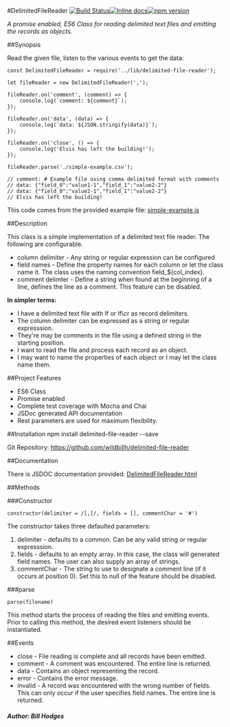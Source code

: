 #DelimitedFileReader
[![Build Status](https://travis-ci.org/wildbillh/hybrid-array-runner.svg?branch=master)](https://travis-ci.org/wildbillh/hybrid-array-runner)[![Inline docs](http://inch-ci.org/github/wildbillh/hybrid-array-runner.svg?branch=master)](http://inch-ci.org/github/wildbillh/hybrid-array-runner)[![npm version](https://badge.fury.io/js/hybrid-array-runner.svg)](https://badge.fury.io/js/hybrid-array-runner)

_A promise enabled, ES6 Class for reading delimited text files and 
emitting the records as objects._  

##Synopsis

Read the given file, listen to the various events to get the data:

```javascipt
const DelimitedFileReader = require('../lib/delimited-file-reader');

let fileReader = new DelimitedFileReader(',');

fileReader.on('comment', (comment) => {
    console.log(`comment: ${comment}`);
});

fileReader.on('data', (data) => {
    console.log(`data: ${JSON.stringify(data)}`);
});

fileReader.on('close', () => {
    console.log('Elvis has left the building!');
});

fileReader.parse('./simple-example.csv');

// comment: # Example file using comma delimited format with comments
// data: {"field_0":"value1-1","field_1":"value2-2"}
// data: {"field_0":"value2-1","field_1":"value2-2"}
// Elvis has left the building!
```

This code comes from the provided example file: [simple-example.js](examples/simple-example.js) 


##Description

This class is a simple implementation of a delimited text file reader.
The following are configurable.
<ul>
<li>column delimiter - Any string or regular expression can be configured</li>
<li>field names - Define the property names for each column or let the class name it. The class uses the naming convention field_${col_index}.</li>
<li>comment delimter - Define a string when found at the beginning of a line, defines the line as a comment. This feature can be disabled.</li>
</ul>


**In simpler terms:** 
* I have a delimited text file with lf or lf\cr as record delimiters. 
* The column delimiter can be expressed as a string or regular expresssion.
* They're may be comments in the file using a defined string in the starting position.
* I want to read the file and process each record as an object.
* I may want to name the properties of each object or I may let the class name them. 


##Project Features
* ES6 Class
* Promise enabled
* Complete test coverage with Mocha and Chai
* JSDoc generated API documentation
* Rest parameters are used for maximum flexibility.

##Installation
npm install delimited-file-reader --save

Git Repository: https://github.com/wildbillh/delimited-file-reader

##Documentation


There is JSDOC documentation provided: [DelimitedFileReader.html](doc/DelimitedFileReader.html)

##Methods

###Constructor
```javascipt
constructor(delimiter = /[,]/, fields = [], commentChar = '#')
```
The constructor takes three defaulted parameters:
1. delimiter - defaults to a common. Can be any valid string or regular expresssion.
2. fields - defaults to an empty array. In this case, the class will generated 
field names. The user can also supply an array of strings. 
3. commentChar - The string to use to designate a comment line (if it occurs at position 0).
Set this to null of the feature should be disabled.

###parse
```javascipt
parse(filename)
```
This method starts the process of reading the files and emitting events.
Prior to calling this method, the desired event listeners should be 
instantiated. 

##Events
* close - File reading is complete and all records have been emitted.
* comment - A comment was encountered. The entire line is returned.
* data - Contains an object representing the record.
* error - Contains the error message.
* invalid - A record was encountered with the wrong number of fields. 
This can only occur if the user specifies field names. The entire line is returned.

##### Author: Bill Hodges